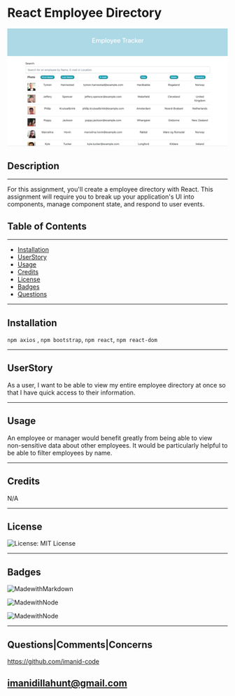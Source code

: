 # React Employee Directory

   ![preview](public/assets/img/preview.png) 

## Description

---
For this assignment, you'll create a employee directory with React. This assignment will require you to break up your application's UI into components, manage component state, and respond to user events.


    
## Table of Contents 
     
---
* [Installation](#Installation)
* [UserStory](#UserStory)
* [Usage](#Usage)
* [Credits](#Credits)
* [License](#License)
* [Badges](#Badges)
* [Questions](#Questions|Comments|Concerns)
    
---
## Installation

```npm axios``` , ```npm bootstrap```, ```npm react```, ```npm react-dom```

---

## UserStory

As a user, I want to be able to view my entire employee directory at once so that I have quick access to their information.

---

## Usage 

An employee or manager would benefit greatly from being able to view non-sensitive data about other employees. It would be particularly helpful to be able to filter employees by name.

---


## Credits 

N/A

---



## License

![License: MIT License](https://img.shields.io/badge/License-MIT-blue.svg)


---

## Badges 

![MadewithMarkdown](https://img.shields.io/badge/React-80%25-brightgreen)

![MadewithNode](https://img.shields.io/badge/Bootstrap-10%25-blue)


![MadewithNode](https://img.shields.io/badge/Axios-10%25-pink)

---

## Questions|Comments|Concerns

https://github.com/imanid-code

imanidillahunt@gmail.com
---
